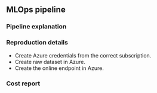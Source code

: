 ## MLOps pipeline

### Pipeline explanation

### Reproduction details

- Create Azure credentials from the correct subscription.
- Create raw dataset in Azure.
- Create the online endpoint in Azure.

### Cost report